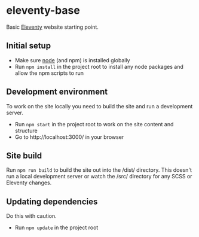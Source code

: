 # eleventy-base
Basic [Eleventy](https://www.11ty.io) website starting point.


## Initial setup

- Make sure [node](https://nodejs.org/en/) (and npm) is installed globally
- Run `npm install` in the project root to install any node packages and allow the npm scripts to run


## Development environment

To work on the site locally you need to build the site and run a development server.

- Run `npm start` in the project root to work on the site content and structure
- Go to http://localhost:3000/ in your browser


## Site build

Run `npm run build` to build the site out into the /dist/ directory. This doesn't run a local development server or watch the /src/ directory for any SCSS or Eleventy changes.


## Updating dependencies

Do this with caution.

- Run `npm update` in the project root

